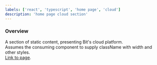 ```yaml
---
labels: ['react', 'typescript', 'home page', 'cloud']
description: 'home page cloud section'
---
```


### Overview
  
A section of static content, presenting Bit's cloud platform.  
Assumes the consuming component to supply className with width and other styles.  
[Link to page](https://bit.cloud).